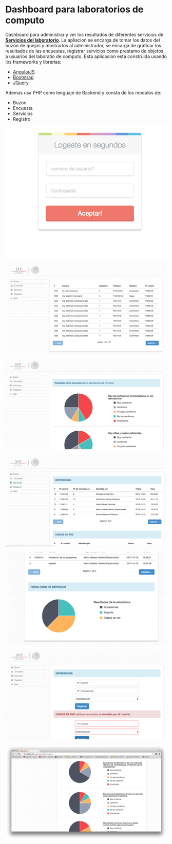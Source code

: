 Dashboard para laboratorios de computo
======================================
Dashboard para administrar y ver los resultados de diferentes servicios de **[Servicios del laboratorio](https://github.com/garibo/Servicios)**.
La apliacion se encarga de tomar los datos del buzon de quejas y mostrarlos al administrador, se encarga de graficar los resultados de las encuestas, registrar servicios como prestamo de objetos a usuarios del laboratio de computo.
Esta aplicacion esta construida usando los frameworks y librerias:
- [AngularJS](https://angularjs.org/) 
- [Bootstrap](http://getbootstrap.com/)
- [JQuery](http://jquery.com/)

Ademas usa PHP como lenguaje de Backend y consta de los modulos de:
- Buzon
- Encuesta
- Servicios
- Registro

![image](screenshoots/login.png)

![image](screenshoots/buzon.png)

![image](screenshoots/estadistica.png)

![image](screenshoots/servicios.png)

![image](screenshoots/servicios-estadistica.png)

![image](screenshoots/registrar.png)

![image](screenshoots/captura.png)
